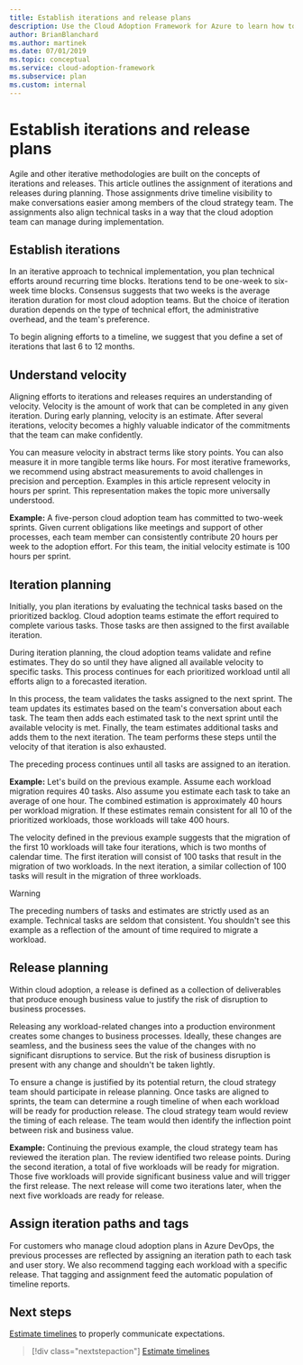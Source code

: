 ```yaml
---
title: Establish iterations and release plans
description: Use the Cloud Adoption Framework for Azure to learn how to define iterations and release plans to help you manage your implementation.
author: BrianBlanchard
ms.author: martinek
ms.date: 07/01/2019
ms.topic: conceptual
ms.service: cloud-adoption-framework
ms.subservice: plan
ms.custom: internal
---
```


# Establish iterations and release plans

Agile and other iterative methodologies are built on the concepts of iterations and releases. This article outlines the assignment of iterations and releases during planning. Those assignments drive timeline visibility to make conversations easier among members of the cloud strategy team. The assignments also align technical tasks in a way that the cloud adoption team can manage during implementation.

## Establish iterations

In an iterative approach to technical implementation, you plan technical efforts around recurring time blocks. Iterations tend to be one-week to six-week time blocks. Consensus suggests that two weeks is the average iteration duration for most cloud adoption teams. But the choice of iteration duration depends on the type of technical effort, the administrative overhead, and the team's preference.

To begin aligning efforts to a timeline, we suggest that you define a set of iterations that last 6 to 12 months.

## Understand velocity

Aligning efforts to iterations and releases requires an understanding of velocity. Velocity is the amount of work that can be completed in any given iteration. During early planning, velocity is an estimate. After several iterations, velocity becomes a highly valuable indicator of the commitments that the team can make confidently.

You can measure velocity in abstract terms like story points. You can also measure it in more tangible terms like hours. For most iterative frameworks, we recommend using abstract measurements to avoid challenges in precision and perception. Examples in this article represent velocity in hours per sprint. This representation makes the topic more universally understood.

**Example:** A five-person cloud adoption team has committed to two-week sprints. Given current obligations like meetings and support of other processes, each team member can consistently contribute 20 hours per week to the adoption effort. For this team, the initial velocity estimate is 100 hours per sprint.

## Iteration planning

Initially, you plan iterations by evaluating the technical tasks based on the prioritized backlog. Cloud adoption teams estimate the effort required to complete various tasks. Those tasks are then assigned to the first available iteration.

During iteration planning, the cloud adoption teams validate and refine estimates. They do so until they have aligned all available velocity to specific tasks. This process continues for each prioritized workload until all efforts align to a forecasted iteration.

In this process, the team validates the tasks assigned to the next sprint. The team updates its estimates based on the team's conversation about each task. The team then adds each estimated task to the next sprint until the available velocity is met. Finally, the team estimates additional tasks and adds them to the next iteration. The team performs these steps until the velocity of that iteration is also exhausted.

The preceding process continues until all tasks are assigned to an iteration.

**Example:** Let's build on the previous example. Assume each workload migration requires 40 tasks. Also assume you estimate each task to take an average of one hour. The combined estimation is approximately 40 hours per workload migration. If these estimates remain consistent for all 10 of the prioritized workloads, those workloads will take 400 hours.

The velocity defined in the previous example suggests that the migration of the first 10 workloads will take four iterations, which is two months of calendar time. The first iteration will consist of 100 tasks that result in the migration of two workloads. In the next iteration, a similar collection of 100 tasks will result in the migration of three workloads.

> [!WARNING]
> The preceding numbers of tasks and estimates are strictly used as an example. Technical tasks are seldom that consistent. You shouldn't see this example as a reflection of the amount of time required to migrate a workload.

## Release planning

Within cloud adoption, a release is defined as a collection of deliverables that produce enough business value to justify the risk of disruption to business processes.

Releasing any workload-related changes into a production environment creates some changes to business processes. Ideally, these changes are seamless, and the business sees the value of the changes with no significant disruptions to service. But the risk of business disruption is present with any change and shouldn't be taken lightly.

To ensure a change is justified by its potential return, the cloud strategy team should participate in release planning. Once tasks are aligned to sprints, the team can determine a rough timeline of when each workload will be ready for production release. The cloud strategy team would review the timing of each release. The team would then identify the inflection point between risk and business value.

**Example:** Continuing the previous example, the cloud strategy team has reviewed the iteration plan. The review identified two release points. During the second iteration, a total of five workloads will be ready for migration. Those five workloads will provide significant business value and will trigger the first release. The next release will come two iterations later, when the next five workloads are ready for release.

## Assign iteration paths and tags

For customers who manage cloud adoption plans in Azure DevOps, the previous processes are reflected by assigning an iteration path to each task and user story. We also recommend tagging each workload with a specific release. That tagging and assignment feed the automatic population of timeline reports.

## Next steps

[Estimate timelines](./timelines.md) to properly communicate expectations.

> [!div class="nextstepaction"]
> [Estimate timelines](./timelines.md)
